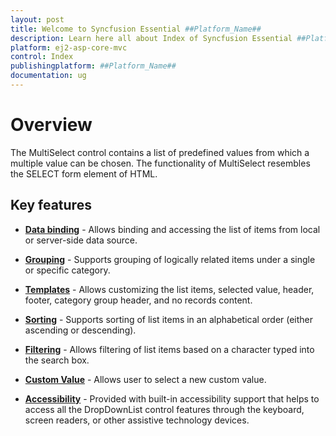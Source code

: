 ```yaml
---
layout: post
title: Welcome to Syncfusion Essential ##Platform_Name##
description: Learn here all about Index of Syncfusion Essential ##Platform_Name## widgets based on HTML5 and jQuery.
platform: ej2-asp-core-mvc
control: Index
publishingplatform: ##Platform_Name##
documentation: ug
---
```



# Overview

The MultiSelect control contains a list of predefined values from which a multiple value can be chosen. The functionality of MultiSelect resembles the SELECT form element of HTML.

## Key features

* **[Data binding](/multi-select/data-binding.html)** - Allows binding and accessing the list of items from local or server-side data source.

* **[Grouping](/multi-select/grouping.html)** -  Supports grouping of logically related items under a single or specific category.

* **[Templates](/multi-select/templates.html)** - Allows customizing the list items, selected value, header, footer, category group header, and no records content.

* **[Sorting](/multi-select/api-multiSelect.html#sortorder-sortorder)** - Supports sorting of list items in an alphabetical order (either ascending or descending).

* **[Filtering](/multi-select/filtering.html)** - Allows filtering of list items based on a character typed into the search box.

* **[Custom Value](/multi-select/custom-value.html)** - Allows user to select a new custom value.

* **[Accessibility](/multi-select/accessibility.html)** - Provided with built-in accessibility support that helps to access all the DropDownList control features through the keyboard, screen readers, or other assistive technology devices.
